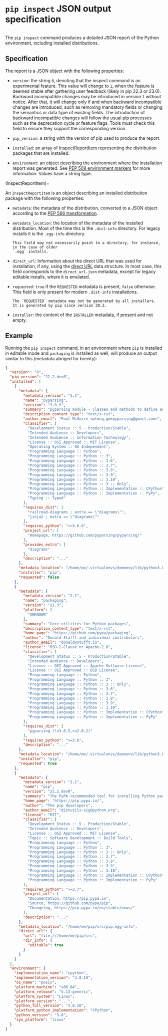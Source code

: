 # `pip inspect` JSON output specification

```{versionadded} 22.2
```

The `pip inspect` command produces a detailed JSON report of the Python
environment, including installed distributions.

## Specification

The report is a JSON object with the following properties:

- `version`: the string `0`, denoting that the inspect command is an experimental
  feature. This value will change to `1`, when the feature is deemed stable after
  gathering user feedback (likely in pip 22.3 or 23.0). Backward incompatible changes
  may be introduced in version `1` without notice. After that, it will change only if
  and when backward incompatible changes are introduced, such as removing mandatory
  fields or changing the semantics or data type of existing fields. The introduction of
  backward incompatible changes will follow the usual pip processes such as the
  deprecation cycle or feature flags. Tools must check this field to ensure they support
  the corresponding version.

- `pip_version`: a string with the version of pip used to produce the report.

- `installed`: an array of [InspectReportItem](InspectReportItem) representing the
  distribution packages that are installed.

- `environment`: an object describing the environment where the installation report was
  generated. See [PEP 508 environment
  markers](https://peps.python.org/pep-0508/#environment-markers) for more information.
  Values have a string type.

(InspectReportItem)=

An `InspectReportItem` is an object describing an installed distribution package with
the following properties:

- `metadata`: the metadata of the distribution, converted to a JSON object according to
  the [PEP 566
  transformation](https://www.python.org/dev/peps/pep-0566/#json-compatible-metadata).

- `metadata_location`: the location of the metadata of the installed distribution. Most
  of the time this is the `.dist-info` directory. For legacy installs it is the
  `.egg-info` directory.

  ```{warning}
  This field may not necessarily point to a directory, for instance, in the case of older
  `.egg` installs.
  ```

- `direct_url`: Information about the direct URL that was used for installation, if any,
  using the [direct
  URL](https://packaging.python.org/en/latest/specifications/direct-url/) data
  structure. In most case, this field corresponds to the `direct_url.json` metadata,
  except for legacy editable installs, where it is emulated.

- `requested`: `true` if the `REQUESTED` metadata is present, `false` otherwise. This
  field is only present for modern `.dist-info` installations.

  ```{note}
  The `REQUESTED` metadata may not be generated by all installers.
  It is generated by pip since version 20.2.
  ```

- `installer`: the content of the `INSTALLER` metadata, if present and not empty.

## Example

Running the ``pip inspect`` command, in an environment where `pip` is installed in
editable mode and `packaging` is installed as well, will produce an output similar to
this (metadata abriged for brevity):

```json
{
  "version": "0",
  "pip_version": "22.2.dev0",
  "installed": [
    {
      "metadata": {
        "metadata_version": "2.1",
        "name": "pyparsing",
        "version": "3.0.9",
        "summary": "pyparsing module - Classes and methods to define and execute parsing grammars",
        "description_content_type": "text/x-rst",
        "author_email": "Paul McGuire <ptmcg.gm+pyparsing@gmail.com>",
        "classifier": [
          "Development Status :: 5 - Production/Stable",
          "Intended Audience :: Developers",
          "Intended Audience :: Information Technology",
          "License :: OSI Approved :: MIT License",
          "Operating System :: OS Independent",
          "Programming Language :: Python",
          "Programming Language :: Python :: 3",
          "Programming Language :: Python :: 3.6",
          "Programming Language :: Python :: 3.7",
          "Programming Language :: Python :: 3.8",
          "Programming Language :: Python :: 3.9",
          "Programming Language :: Python :: 3.10",
          "Programming Language :: Python :: 3 :: Only",
          "Programming Language :: Python :: Implementation :: CPython",
          "Programming Language :: Python :: Implementation :: PyPy",
          "Typing :: Typed"
        ],
        "requires_dist": [
          "railroad-diagrams ; extra == \"diagrams\"",
          "jinja2 ; extra == \"diagrams\""
        ],
        "requires_python": ">=3.6.8",
        "project_url": [
          "Homepage, https://github.com/pyparsing/pyparsing/"
        ],
        "provides_extra": [
          "diagrams"
        ],
        "description": "..."
      },
      "metadata_location": "/home/me/.virtualenvs/demoenv/lib/python3.8/site-packages/pyparsing-3.0.9.dist-info",
      "installer": "pip",
      "requested": false
    },
    {
      "metadata": {
        "metadata_version": "2.1",
        "name": "packaging",
        "version": "21.3",
        "platform": [
          "UNKNOWN"
        ],
        "summary": "Core utilities for Python packages",
        "description_content_type": "text/x-rst",
        "home_page": "https://github.com/pypa/packaging",
        "author": "Donald Stufft and individual contributors",
        "author_email": "donald@stufft.io",
        "license": "BSD-2-Clause or Apache-2.0",
        "classifier": [
          "Development Status :: 5 - Production/Stable",
          "Intended Audience :: Developers",
          "License :: OSI Approved :: Apache Software License",
          "License :: OSI Approved :: BSD License",
          "Programming Language :: Python",
          "Programming Language :: Python :: 3",
          "Programming Language :: Python :: 3 :: Only",
          "Programming Language :: Python :: 3.6",
          "Programming Language :: Python :: 3.7",
          "Programming Language :: Python :: 3.8",
          "Programming Language :: Python :: 3.9",
          "Programming Language :: Python :: 3.10",
          "Programming Language :: Python :: Implementation :: CPython",
          "Programming Language :: Python :: Implementation :: PyPy"
        ],
        "requires_dist": [
          "pyparsing (!=3.0.5,>=2.0.2)"
        ],
        "requires_python": ">=3.6",
        "description": "..."
      },
      "metadata_location": "/home/me/.virtualenvs/demoenv/lib/python3.8/site-packages/packaging-21.3.dist-info",
      "installer": "pip",
      "requested": true
    },
    {
      "metadata": {
        "metadata_version": "2.1",
        "name": "pip",
        "version": "22.2.dev0",
        "summary": "The PyPA recommended tool for installing Python packages.",
        "home_page": "https://pip.pypa.io/",
        "author": "The pip developers",
        "author_email": "distutils-sig@python.org",
        "license": "MIT",
        "classifier": [
          "Development Status :: 5 - Production/Stable",
          "Intended Audience :: Developers",
          "License :: OSI Approved :: MIT License",
          "Topic :: Software Development :: Build Tools",
          "Programming Language :: Python",
          "Programming Language :: Python :: 3",
          "Programming Language :: Python :: 3 :: Only",
          "Programming Language :: Python :: 3.7",
          "Programming Language :: Python :: 3.8",
          "Programming Language :: Python :: 3.9",
          "Programming Language :: Python :: 3.10",
          "Programming Language :: Python :: Implementation :: CPython",
          "Programming Language :: Python :: Implementation :: PyPy"
        ],
        "requires_python": ">=3.7",
        "project_url": [
          "Documentation, https://pip.pypa.io",
          "Source, https://github.com/pypa/pip",
          "Changelog, https://pip.pypa.io/en/stable/news/"
        ],
        "description": "..."
      },
      "metadata_location": "/home/me/pip/src/pip.egg-info",
      "direct_url": {
        "url": "file:///home/me/pip/src",
        "dir_info": {
          "editable": true
        }
      }
    }
  ],
  "environment": {
    "implementation_name": "cpython",
    "implementation_version": "3.8.10",
    "os_name": "posix",
    "platform_machine": "x86_64",
    "platform_release": "5.13-generic",
    "platform_system": "Linux",
    "platform_version": "...",
    "python_full_version": "3.8.10",
    "platform_python_implementation": "CPython",
    "python_version": "3.8",
    "sys_platform": "linux"
  }
}
```
